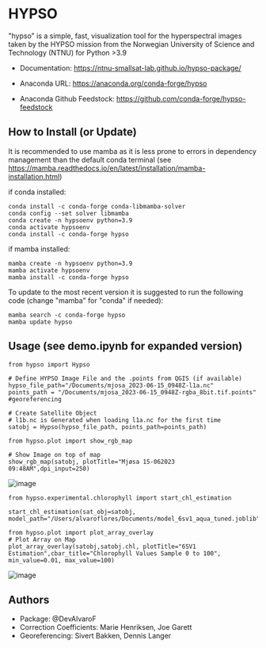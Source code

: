 # HYPSO
"hypso" is a simple, fast, visualization tool for the hyperspectral
images taken by the HYPSO mission from the Norwegian University of Science and
Technology (NTNU) for Python >3.9

- Documentation: https://ntnu-smallsat-lab.github.io/hypso-package/
  
- Anaconda URL: https://anaconda.org/conda-forge/hypso

- Anaconda Github Feedstock: https://github.com/conda-forge/hypso-feedstock

## How to Install (or Update)
It is recommended to use mamba as it is less prone to errors in dependency management than the default conda terminal (see https://mamba.readthedocs.io/en/latest/installation/mamba-installation.html)

if conda installed:
```
conda install -c conda-forge conda-libmamba-solver 
conda config --set solver libmamba
conda create -n hypsoenv python=3.9
conda activate hypsoenv
conda install -c conda-forge hypso
```

if mamba installed:
```
mamba create -n hypsoenv python=3.9
mamba activate hypsoenv
mamba install -c conda-forge hypso
```

To update to the most recent version it is suggested to run the following code (change "mamba" for "conda" if needed):
```
mamba search -c conda-forge hypso
mamba update hypso
```

## Usage (see demo.ipynb for expanded version)
```
from hypso import Hypso

# Define HYPSO Image File and the .points from QGIS (if available)
hypso_file_path="/Documents/mjosa_2023-06-15_0948Z-l1a.nc"
points_path = "/Documents/mjosa_2023-06-15_0948Z-rgba_8bit.tif.points" #georeferencing

# Create Satellite Object
# l1b.nc is Generated when loading l1a.nc for the first time
satobj = Hypso(hypso_file_path, points_path=points_path)

from hypso.plot import show_rgb_map

# Show Image on top of map
show_rgb_map(satobj, plotTitle="Mjøsa 15-062023 09:48AM",dpi_input=250)
```
![image](https://github.com/NTNU-SmallSat-Lab/hypso-package/assets/87340855/d5cf9416-7843-47fc-b262-93227882d9f0)

```
from hypso.experimental.chlorophyll import start_chl_estimation

start_chl_estimation(sat_obj=satobj, model_path="/Users/alvaroflores/Documents/model_6sv1_aqua_tuned.joblib")

from hypso.plot import plot_array_overlay
# Plot Array on Map
plot_array_overlay(satobj,satobj.chl, plotTitle="6SV1 Estimation",cbar_title="Chlorophyll Values Sample 0 to 100", min_value=0.01, max_value=100)
```
![image](https://github.com/NTNU-SmallSat-Lab/hypso-package/assets/87340855/e5e905b3-8cd6-490d-9c66-50cfa0fa948c)

## Authors

- Package: @DevAlvaroF
- Correction Coefficients: Marie Henriksen, Joe Garett
- Georeferencing: Sivert Bakken, Dennis Langer

